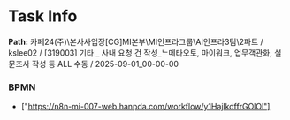 # Task Info

**Path:** 카페24(주)\본사사업장\[CG]MI본부\MI인프라그룹\AI인프라3팀\2파트 / kslee02 / [319003] 기타 _ 사내 요청 건 작성_ᄂ메타오토, 마이워크, 업무객관화, 설문조사 작성 등 ALL 수동 / 2025-09-01_00-00-00

### BPMN
- ["https://n8n-mi-007-web.hanpda.com/workflow/y1HajlkdffrGOlOl"]


